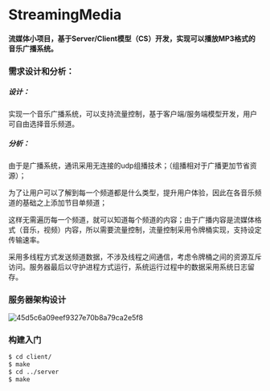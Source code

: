 # StreamingMedia
#### 流媒体小项目，基于Server/Client模型（CS）开发，实现可以播放MP3格式的音乐广播系统。

### 需求设计和分析：

##### 设计：
   实现一个音乐广播系统，可以支持流量控制，基于客户端/服务端模型开发，用户可自由选择音乐频道。

##### 分析：
  由于是广播系统，通讯采用无连接的udp组播技术；（组播相对于广播更加节省资源）；
  
  为了让用户可以了解到每一个频道都是什么类型，提升用户体验，因此在各音乐频道的基础之上添加节目单频道；
  
  这样无需遍历每一个频道，就可以知道每个频道的内容；由于广播内容是流媒体格式（音乐，视频）内容，所以需要流量控制，流量控制采用令牌桶实现，支持设定传输速率。
  
  采用多线程方式发送频道数据，不涉及线程之间通信，考虑令牌桶之间的资源互斥访问。服务器最后以守护进程方式运行，系统运行过程中的数据采用系统日志留存。

### 服务器架构设计

![45d5c6a09eef9327e70b8a79ca2e5f8](https://user-images.githubusercontent.com/50191422/138920509-804653a0-157e-4378-b4d2-b3b61c025bae.png)

### 构建入门

```bash
$ cd client/
$ make
$ cd ../server
$ make
```
